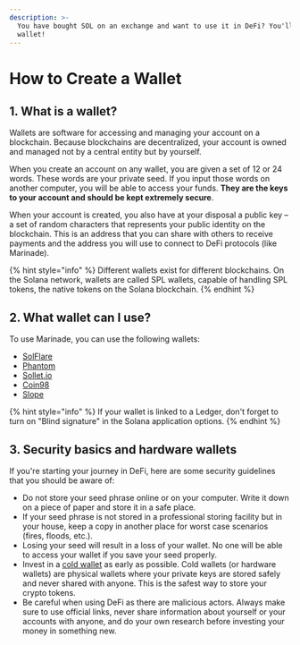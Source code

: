 ```yaml
---
description: >-
  You have bought SOL on an exchange and want to use it in DeFi? You'll need a
  wallet!
---
```


# How to Create a Wallet

## 1. What is a wallet?

Wallets are software for accessing and managing your account on a blockchain. Because blockchains are decentralized, your account is owned and managed not by a central entity but by yourself.&#x20;

When you create an account on any wallet, you are given a set of 12 or 24 words. These words are your private seed. If you input those words on another computer, you will be able to access your funds. **They are the keys to your account and should be kept extremely secure**.

When your account is created, you also have at your disposal a public key – a set of random characters that represents your public identity on the blockchain. This is an address that you can share with others to receive payments and the address you will use to connect to DeFi protocols (like Marinade).&#x20;

{% hint style="info" %}
Different wallets exist for different blockchains. On the Solana network, wallets are called SPL wallets, capable of handling SPL tokens, the native tokens on the Solana blockchain.
{% endhint %}

## 2. What wallet can I use?

To use Marinade, you can use the following wallets:&#x20;

* [SolFlare](https://solflare.com)
* [Phantom](https://phantom.app)
* [Sollet.io](https://www.sollet.io)
* [Coin98](https://wallet.coin98.com)
* [Slope](https://slope.finance)

{% hint style="info" %}
If your wallet is linked to a Ledger, don't forget to turn on "Blind signature" in the Solana application options.  &#x20;
{% endhint %}

## 3. Security basics and hardware wallets

If you're starting your journey in DeFi, here are some security guidelines that you should be aware of:

* Do not store your seed phrase online or on your computer. Write it down on a piece of paper and store it in a safe place.
* If your seed phrase is not stored in a professional storing facility but in your house, keep a copy in another place for worst case scenarios (fires, floods, etc.).&#x20;
* Losing your seed will result in a loss of your wallet. No one will be able to access your wallet if you save your seed properly.&#x20;
* Invest in a [cold wallet](https://coinmarketcap.com/alexandria/glossary/cold-wallet) as early as possible. Cold wallets (or hardware wallets) are physical wallets where your private keys are stored safely and never shared with anyone. This is the safest way to store your crypto tokens.&#x20;
* Be careful when using DeFi as there are malicious actors. Always make sure to use official links, never share information about yourself or your accounts with anyone, and do your own research before investing your money in something new.&#x20;
